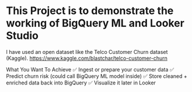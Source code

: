 # This Project is to demonstrate the working of BigQuery ML and Looker Studio

I have used an open dataset like the Telco Customer Churn dataset (Kaggle).
    https://www.kaggle.com/blastchar/telco-customer-churn

What You Want To Achieve
✅ Ingest or prepare your customer data
✅ Predict churn risk (could call BigQuery ML model inside)
✅ Store cleaned + enriched data back into BigQuery
✅ Visualize it later in Looker

